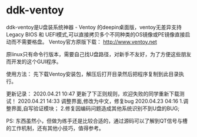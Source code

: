 # ddk-ventoy
ddk-ventoy是U盘装系统神器 - Ventoy 的deepin桌面版，ventoy无差异支持Legacy BIOS 和 UEFI模式,可以直接拷贝多个不同种类的OS镜像或PE镜像直接启动而不需要格盘。
Ventoy官方原版下载： http://www.ventoy.net

原linux只有命令行版本，需要自己找U盘路径，对新手不友好，为了方便这些朋友而开发的这个GUI程序。

使用方法：
   先下载Ventoy安装包，解压后打开目录然后把程序复制到此目录执行。
   
更新记录：
2020.04.21 10:47
更新了下正则规则，欢迎失败的同学重新下载测试！ 
2020.04.21 14:33
调整界面,修改为中文，修复bug
2020.04.23 04:16
1.调整界面,自写验证模块；
2.修复因编码问题造成其他系统识别不到U盘的BUG;

PS: 东西虽然小，但做为练手还是比较合适的，通过源码可以了解到QT信号与槽的工作机制，还有其他小技巧，值得参考。


   
